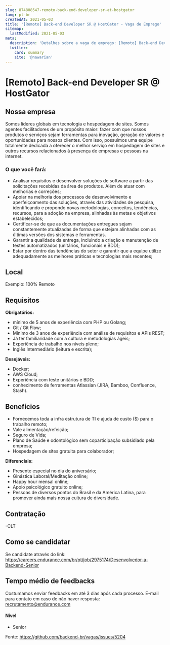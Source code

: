 ```yaml
---
slug: 874808547-remoto-back-end-developer-sr-at-hostgator
lang: pt-br
createdAt: 2021-05-03
title: '[Remoto] Back-end Developer SR @ HostGator - Vaga de Emprego'
sitemap:
  lastModified: 2021-05-03
meta:
  description: 'Detalhes sobre a vaga de emprego: [Remoto] Back-end Developer SR @ HostGator'
  twitter:
    card: summary
    site: '@nawarian'
---
```


# [Remoto] Back-end Developer SR @ HostGator

## Nossa empresa

Somos líderes globais em tecnologia e hospedagem de sites.
Somos agentes facilitadores de um propósito maior: fazer com que nossos produtos e serviços sejam ferramentas para inovação, geração de valores e oportunidades para nossos clientes. Com isso, possuímos uma equipe totalmente dedicada a oferecer o melhor serviço em hospedagem de sites e outros recursos relacionados à presença de empresas e pessoas na internet.

### O que você fará:

- Analisar requisitos e desenvolver soluções de software a partir das solicitações recebidas da área de produtos. Além de atuar com melhorias e correções;
- Apoiar na melhoria dos processos de desenvolvimento e aperfeiçoamento das soluções, através das atividades de pesquisa, identificando e propondo novas metodologias, conceitos, tendências, recursos, para a adoção na empresa, alinhadas às metas e objetivos estabelecidos;
- Certificar-se de que as documentações entregues sejam constantemente atualizadas de forma que estejam alinhadas com as últimas versões dos sistemas e ferramentas.
- Garantir a qualidade da entrega, incluindo a criação e manutenção de testes automatizados (unitários, funcionais e BDD);
- Estar por dentro das tendências do setor e garantir que a equipe utilize adequadamente as melhores práticas e tecnologias mais recentes;

## Local

Exemplo: 100% Remoto

## Requisitos

**Obrigatórios:**
- mínimo de 5 anos de experiência com PHP ou Golang;
- Git / Git Flow;
- Mínimo de 3 anos de experiência com análise de requisitos e APIs REST;
- Já ter familiaridade com a cultura e metodologias ágeis;
- Experiência de trabalho nos níveis pleno;
- Inglês Intermediário (leitura e escrita);

**Desejáveis:**
-  Docker;
- AWS Cloud;
-  Experiência com teste unitários e BDD;
- conhecimento de ferramentas Atlassian (JIRA, Bamboo, Confluence, Stash).


## Benefícios

- Fornecemos toda a infra estrutura de TI e ajuda de custo ($) para o trabalho remoto;
- Vale alimentação/refeição;
- Seguro de Vida;
- Plano de Saúde e odontológico sem coparticipação subsidiado pela empresa;
- Hospedagem de sites gratuita para colaborador;

**Diferenciais:**

- Presente especial no dia do aniversário;
- Ginástica Laboral/Meditação online;
- Happy hour mensal online;
- Apoio psicológico gratuito online;
- Pessoas de diversos pontos do Brasil e da América Latina, para promover ainda mais nossa cultura de diversidade.

## Contratação
-CLT

## Como se candidatar

Se candidate através do link: https://careers.endurance.com/br/pt/job/2975174/Desenvolvedor-a-Backend-Senior

## Tempo médio de feedbacks

Costumamos enviar feedbacks em até 3 dias após cada processo.
E-mail para contato em caso de não haver resposta: recrutamento@endurance.com

#### Nível
- Senior

Fonte: https://github.com/backend-br/vagas/issues/5204